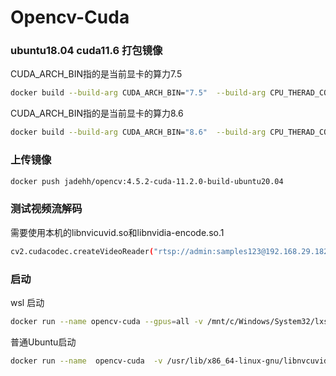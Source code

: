 # Opencv-Cuda

### ubuntu18.04 cuda11.6 打包镜像

CUDA_ARCH_BIN指的是当前显卡的算力7.5

```bash
docker build --build-arg CUDA_ARCH_BIN="7.5"  --build-arg CPU_THERAD_COMPILE="16" --build-arg Operation_VERSION="ubuntu18.04"  --build-arg CUDA_VERSION="11.6.2"  --build-arg CUDNN_VERSION="8"  -t   jadehh/opencv-cuda:11.6.2-arch-7.5-opencv4-8-0-build-ubuntu18.04 .
```

CUDA_ARCH_BIN指的是当前显卡的算力8.6

```bash
docker build --build-arg CUDA_ARCH_BIN="8.6"  --build-arg CPU_THERAD_COMPILE="32" --build-arg Operation_VERSION="ubuntu18.04"  --build-arg CUDA_VERSION="11.6.2"  --build-arg CUDNN_VERSION="8"  -t   jadehh/opencv-cuda:11.6.2-arch-8.6-opencv4-8-0-build-ubuntu18.04 .
```

### 上传镜像

```bash
docker push jadehh/opencv:4.5.2-cuda-11.2.0-build-ubuntu20.04
```

### 测试视频流解码

需要使用本机的libnvicuvid.so和libnvidia-encode.so.1

```bash
cv2.cudacodec.createVideoReader("rtsp://admin:samples123@192.168.29.182:554/h264/ch1/main/av_stream")
```

### 启动

wsl 启动

```bash
docker run --name opencv-cuda --gpus=all -v /mnt/c/Windows/System32/lxss/lib/libnvcuvid.so.1:/usr/lib/x86_64-linux-gnu/libnvcuvid.so.1 -v /mnt/c/Windows/System32/lxss/lib/libnvidia-encode.so.1:/usr/lib/x86_64-linux-gnu/libnvidia-encode.so.1 -d jadehh/opencv-cuda:11.6.2-arch-7.5-opencv4-8-0-build-ubuntu18.04  bash -c " ./OpencvCapture -camera_ip=192.168.29.181 -camera_username=admin -camera_passwd=samples123 --use_gpu=True "
```

普通Ubuntu启动

```bash
docker run --name  opencv-cuda  -v /usr/lib/x86_64-linux-gnu/libnvcuvid.so.1:/usr/lib/x86_64-linux-gnu/libnvcuvid.so.1 -v  /usr/lib/x86_64-linux-gnu/libnvidia-encode.so.1:/usr/lib/x86_64-linux-gnu/libnvidia-encode.so.1 -d jadehh/opencv-cuda:11.6.2-arch-8.6-opencv4-8-0-build-ubuntu18.04  bash -c " ./OpencvCapture -camera_ip=192.168.29.181 -camera_username=admin -camera_passwd=samples123 --use_gpu=True "
```
